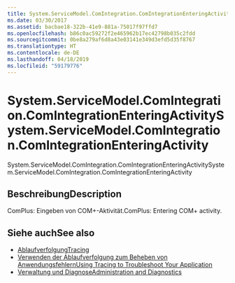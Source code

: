 ```yaml
---
title: System.ServiceModel.ComIntegration.ComIntegrationEnteringActivity
ms.date: 03/30/2017
ms.assetid: bacbae18-322b-41e9-881a-75017f97ffd7
ms.openlocfilehash: b86c0ac59272f2e465962b17ec42798b035c2fdd
ms.sourcegitcommit: 0be8a279af6d8a43e03141e349d3efd5d35f8767
ms.translationtype: HT
ms.contentlocale: de-DE
ms.lasthandoff: 04/18/2019
ms.locfileid: "59179776"
---
```

# <a name="systemservicemodelcomintegrationcomintegrationenteringactivity"></a><span data-ttu-id="3f181-102">System.ServiceModel.ComIntegration.ComIntegrationEnteringActivity</span><span class="sxs-lookup"><span data-stu-id="3f181-102">System.ServiceModel.ComIntegration.ComIntegrationEnteringActivity</span></span>
<span data-ttu-id="3f181-103">System.ServiceModel.ComIntegration.ComIntegrationEnteringActivity</span><span class="sxs-lookup"><span data-stu-id="3f181-103">System.ServiceModel.ComIntegration.ComIntegrationEnteringActivity</span></span>  
  
## <a name="description"></a><span data-ttu-id="3f181-104">Beschreibung</span><span class="sxs-lookup"><span data-stu-id="3f181-104">Description</span></span>  
 <span data-ttu-id="3f181-105">ComPlus: Eingeben von COM+-Aktivität.</span><span class="sxs-lookup"><span data-stu-id="3f181-105">ComPlus: Entering COM+ activity.</span></span>  
  
## <a name="see-also"></a><span data-ttu-id="3f181-106">Siehe auch</span><span class="sxs-lookup"><span data-stu-id="3f181-106">See also</span></span>

- [<span data-ttu-id="3f181-107">Ablaufverfolgung</span><span class="sxs-lookup"><span data-stu-id="3f181-107">Tracing</span></span>](../../../../../docs/framework/wcf/diagnostics/tracing/index.md)
- [<span data-ttu-id="3f181-108">Verwenden der Ablaufverfolgung zum Beheben von Anwendungsfehlern</span><span class="sxs-lookup"><span data-stu-id="3f181-108">Using Tracing to Troubleshoot Your Application</span></span>](../../../../../docs/framework/wcf/diagnostics/tracing/using-tracing-to-troubleshoot-your-application.md)
- [<span data-ttu-id="3f181-109">Verwaltung und Diagnose</span><span class="sxs-lookup"><span data-stu-id="3f181-109">Administration and Diagnostics</span></span>](../../../../../docs/framework/wcf/diagnostics/index.md)
